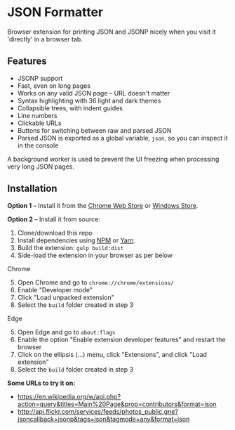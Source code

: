 JSON Formatter
==============

Browser extension for printing JSON and JSONP nicely when you visit it 'directly' in a browser tab.

Features
--------

* JSONP support
* Fast, even on long pages
* Works on any valid JSON page – URL doesn't matter
* Syntax highlighting with 36 light and dark themes
* Collapsible trees, with indent guides
* Line numbers
* Clickable URLs
* Buttons for switching between raw and parsed JSON
* Parsed JSON is exported as a global variable, `json`, so you can inspect it in the console

A background worker is used to prevent the UI freezing when processing very long JSON pages.

Installation
------------

**Option 1** – Install it from the [Chrome Web Store](https://chrome.google.com/webstore/detail/mhimpmpmffogbmmkmajibklelopddmjf/) or [Windows Store](https://www.microsoft.com/en-us/store/p/json-formatter-for-edge/9nz9d2j86w6s).

**Option 2** – Install it from source:

1. Clone/download this repo
2. Install dependencies using [NPM](https://nodejs.org/) or [Yarn](https://yarnpkg.com/en/).
3. Build the extension: `gulp build:dist`
4. Side-load the extension in your browser as per below

Chrome

5. Open Chrome and go to `chrome://chrome/extensions/`
6. Enable "Developer mode"
7. Click "Load unpacked extension"
8. Select the `build` folder created in step 3

Edge

5. Open Edge and go to `about:flags`
6. Enable the option "Enable extension developer features" and restart the browser
7. Click on the ellipsis (...) menu, click "Extensions", and click "Load extension"
8. Select the `build` folder created in step 3

**Some URLs to try it on:**

* https://en.wikipedia.org/w/api.php?action=query&titles=Main%20Page&prop=contributors&format=json
* http://api.flickr.com/services/feeds/photos_public.gne?jsoncallback=jsonp&tags=json&tagmode=any&format=json
